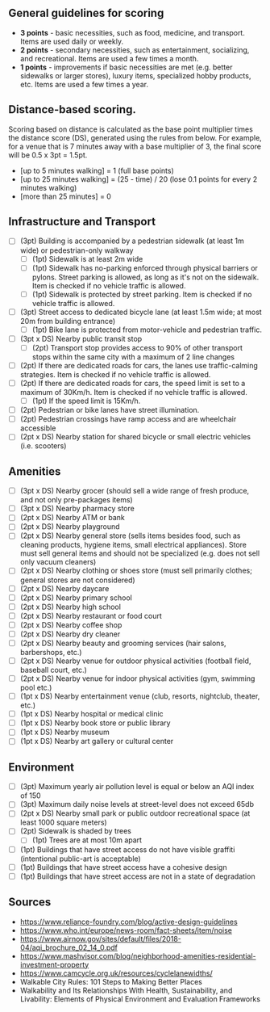 ## General guidelines for scoring
* **3 points** - basic necessities, such as food, medicine, and transport. Items are used daily or weekly.
* **2 points** - secondary necessities, such as entertainment, socializing, and recreational. Items are used a few times a month.
* **1 points** - improvements if basic necessities are met (e.g. better sidewalks or larger stores), luxury items, specialized hobby products, etc. Items are used a few times a year.

## Distance-based scoring.

Scoring based on distance is calculated as the base point multiplier times the distance score (DS), generated using the rules from below. For example, for a venue that is 7 minutes away with a base multiplier of 3, the final score will be 0.5 x 3pt = 1.5pt.
* [up to 5 minutes walking] = 1 (full base points)
* [up to 25 minutes walking] = (25 - time) / 20 (lose 0.1 points for every 2 minutes walking)
* [more than 25 minutes] = 0

## Infrastructure and Transport
- [ ] (3pt) Building is accompanied by a pedestrian sidewalk (at least 1m wide) or pedestrian-only walkway
  - [ ] (1pt) Sidewalk is at least 2m wide
  - [ ] (1pt) Sidewalk has no-parking enforced through physical barriers or pylons. Street parking is allowed, as long as it's not on the sidewalk. Item is checked if no vehicle traffic is allowed.
  - [ ] (1pt) Sidewalk is protected by street parking. Item is checked if no vehicle traffic is allowed.
- [ ] (3pt) Street access to dedicated bicycle lane (at least 1.5m wide; at most 20m from building entrance)
  - [ ] (1pt) Bike lane is protected from motor-vehicle and pedestrian traffic.
- [ ] (3pt x DS) Nearby public transit stop
  - [ ] (2pt) Transport stop provides access to 90% of other transport stops within the same city with a maximum of 2 line changes
- [ ] (2pt) If there are dedicated roads for cars, the lanes use traffic-calming strategies. Item is checked if no vehicle traffic is allowed.
- [ ] (2pt) If there are dedicated roads for cars, the speed limit is set to a maximum of 30Km/h. Item is checked if no vehicle traffic is allowed.
  - [ ] (1pt) If the speed limit is 15Km/h.
- [ ] (2pt) Pedestrian or bike lanes have street illumination.
- [ ] (2pt) Pedestrian crossings have ramp access and are wheelchair accessible
- [ ] (2pt x DS) Nearby station  for shared bicycle or small electric vehicles (i.e. scooters)

## Amenities
- [ ] (3pt x DS) Nearby grocer (should sell a wide range of fresh produce, and not only pre-packages items)
- [ ] (3pt x DS) Nearby pharmacy store
- [ ] (2pt x DS) Nearby ATM or bank
- [ ] (2pt x DS) Nearby playground
- [ ] (2pt x DS) Nearby general store (sells items besides food, such as cleaning products, hygiene items, small electrical appliances). Store must sell general items and should not be specialized (e.g. does not sell only vacuum cleaners)
- [ ] (2pt x DS) Nearby clothing or shoes store (must sell primarily clothes; general stores are not considered)
- [ ] (2pt x DS) Nearby daycare
- [ ] (2pt x DS) Nearby primary school
- [ ] (2pt x DS) Nearby high school
- [ ] (2pt x DS) Nearby restaurant or food court
- [ ] (2pt x DS) Nearby coffee shop
- [ ] (2pt x DS) Nearby dry cleaner
- [ ] (2pt x DS) Nearby beauty and grooming services (hair salons, barbershops, etc.)
- [ ] (2pt x DS) Nearby venue for outdoor physical activities (football field, baseball court, etc.)
- [ ] (2pt x DS) Nearby venue for indoor physical activities (gym, swimming pool etc.)
- [ ] (1pt x DS) Nearby entertainment venue (club, resorts, nightclub, theater, etc.)
- [ ] (1pt x DS) Nearby hospital or medical clinic
- [ ] (1pt x DS) Nearby book store or public library
- [ ] (1pt x DS) Nearby museum
- [ ] (1pt x DS) Nearby art gallery or cultural center

## Environment
- [ ] (3pt) Maximum yearly air pollution level is equal or below an AQI index of 150
- [ ] (3pt) Maximum daily noise levels at street-level does not exceed 65db
- [ ] (2pt x DS) Nearby small park or public outdoor recreational space (at least 1000 square meters)
- [ ] (2pt) Sidewalk is shaded by trees
  - [ ] (1pt) Trees are at most 10m apart
- [ ] (1pt) Buildings that have street access do not have visible graffiti (intentional public-art is acceptable)
- [ ] (1pt) Buildings that have street access have a cohesive design
- [ ] (1pt) Buildings that have street access are not in a state of degradation

## Sources
* https://www.reliance-foundry.com/blog/active-design-guidelines
* https://www.who.int/europe/news-room/fact-sheets/item/noise
* https://www.airnow.gov/sites/default/files/2018-04/aqi_brochure_02_14_0.pdf
* https://www.mashvisor.com/blog/neighborhood-amenities-residential-investment-property 
* https://www.camcycle.org.uk/resources/cyclelanewidths/
* Walkable City Rules: 101 Steps to Making Better Places
* Walkability and Its Relationships With Health, Sustainability, and Livability: Elements of Physical Environment and Evaluation Frameworks
